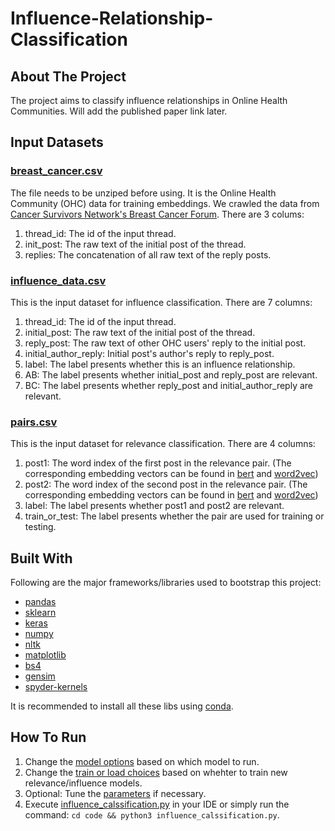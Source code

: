 # Influence-Relationship-Classification
## About The Project
The project aims to classify influence relationships in Online Health Communities. Will add the published paper link later.
## Input Datasets
### [breast_cancer.csv](./intermediate_data)
The file needs to be unziped before using. It is the Online Health Community (OHC) data for training embeddings. We crawled the data from [Cancer Survivors Network's Breast Cancer Forum](https://csn.cancer.org/forum/127).
There are 3 colums:
1. thread_id: The id of the input thread.
2. init_post: The raw text of the initial post of the thread.
3. replies: The concatenation of all raw text of the reply posts.
### [influence_data.csv](./influence_data/influence_data.csv)
This is the input dataset for influence classification. There are 7 columns:
1. thread_id: The id of the input thread.
2. initial_post: The raw text of the initial post of the thread.
3. reply_post: The raw text of other OHC users' reply to the initial post.
4. initial_author_reply: Initial post's author's reply to reply_post.
5. label: The label presents whether this is an influence relationship.
6. AB: The label presents whether initial_post and reply_post are relevant.
7. BC: The label presents whether reply_post and initial_author_reply are relevant.
### [pairs.csv](./relevant_classification_model/pairs.csv)
This is the input dataset for relevance classification. There are 4 columns:
1. post1: The word index of the first post in the relevance pair. (The corresponding embedding vectors can be found in [bert](https://pypi.org/project/bert-embedding/) and [word2vec](./relevant_classification_model/post1_embedding.csv.zip))
2. post2: The word index of the second post in the relevance pair. (The corresponding embedding vectors can be found in [bert](https://pypi.org/project/bert-embedding/) and [word2vec](./relevant_classification_model/post2_embedding.csv.zip))
3. label: The label presents whether post1 and post2 are relevant.
4. train_or_test: The label presents whether the pair are used for training or testing.
## Built With
Following are the major frameworks/libraries used to bootstrap this project:
* [pandas](https://pandas.pydata.org/)
* [sklearn](https://scikit-learn.org/stable/)
* [keras](https://keras.io/)
* [numpy](https://numpy.org/)
* [nltk](https://www.nltk.org/)
* [matplotlib](https://matplotlib.org/)
* [bs4](https://pypi.org/project/bs4/)
* [gensim](https://radimrehurek.com/gensim/)
* [spyder-kernels](https://pypi.org/project/spyder-kernels/)

It is recommended to install all these libs using [conda](https://docs.conda.io/en/latest/index.html#).
## How To Run
1. Change the [model options](./code/influence_calssification.py#L16-L35) based on which model to run.
2. Change the [train or load choices](./code/influence_calssification.py#L153-L156) based on whehter to train new relevance/influence models.
3. Optional: Tune the [parameters](./code/influence_calssification.py#L51-L73) if necessary.
4. Execute [influence_calssification.py](./code/influence_calssification.py) in your IDE or simply run the command: `cd code && python3 influence_calssification.py`.

